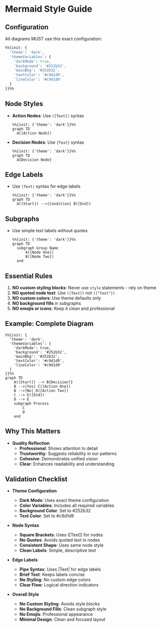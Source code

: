 # Mermaid Style Guide

## Configuration

All diagrams MUST use this exact configuration:

```css
%%{init: {
  'theme': 'dark',
  'themeVariables': {
    'darkMode': true,
    'background': '#252b32',
    'mainBkg': '#252b32',
    'textColor': '#c9d1d9',
    'lineColor': '#c9d1d9'
  }
}}%%
```

## Node Styles

- **Action Nodes**: Use `([Text])` syntax
  ```mermaid
  %%{init: {'theme': 'dark'}}%%
  graph TD
    A([Action Node])
  ```

- **Decision Nodes**: Use `{Text}` syntax
  ```mermaid
  %%{init: {'theme': 'dark'}}%%
  graph TD
    A{Decision Node}
  ```

## Edge Labels

- Use `|Text|` syntax for edge labels
  ```mermaid
  %%{init: {'theme': 'dark'}}%%
  graph TD
    A([Start]) -->|Condition| B([End])
  ```

## Subgraphs

- Use simple text labels without quotes
  ```mermaid
  %%{init: {'theme': 'dark'}}%%
  graph TD
    subgraph Group Name
        A([Node One])
        B([Node Two])
    end
  ```

## Essential Rules

1. **NO custom styling blocks**: Never use `style` statements - rely on theme
2. **NO quoted node text**: Use `([Text])` not `(["Text"])`
3. **NO custom colors**: Use theme defaults only
4. **NO background fills** in subgraphs
5. **NO emojis or icons**: Keep it clean and professional

## Example: Complete Diagram

```mermaid
%%{init: {
  'theme': 'dark',
  'themeVariables': {
    'darkMode': true,
    'background': '#252b32',
    'mainBkg': '#252b32',
    'textColor': '#c9d1d9',
    'lineColor': '#c9d1d9'
  }
}}%%
graph TD
    A([Start]) --> B{Decision?}
    B -->|Yes| C([Action One])
    B -->|No| D([Action Two])
    C --> E([End])
    D --> E
    subgraph Process
        C
        D
    end
```

## Why This Matters

- **Quality Reflection**
    - **Professional**: Shows attention to detail
    - **Trustworthy**: Suggests reliability in our patterns
    - **Cohesive**: Demonstrates unified vision
    - **Clear**: Enhances readability and understanding

## Validation Checklist

- **Theme Configuration**
    - **Dark Mode**: Uses exact theme configuration
    - **Color Variables**: Includes all required variables
    - **Background Color**: Set to #252b32
    - **Text Color**: Set to #c9d1d9

- **Node Syntax**
    - **Square Brackets**: Uses ([Text]) for nodes
    - **No Quotes**: Avoids quoted text in nodes
    - **Consistent Shape**: Uses same node style
    - **Clean Labels**: Simple, descriptive text

- **Edge Labels**
    - **Pipe Syntax**: Uses |Text| for edge labels
    - **Brief Text**: Keeps labels concise
    - **No Styling**: No custom edge colors
    - **Clear Flow**: Logical direction indicators

- **Overall Style**
    - **No Custom Styling**: Avoids style blocks
    - **No Background Fills**: Clean subgraph style
    - **No Emojis**: Professional appearance
    - **Minimal Design**: Clean and focused layout
